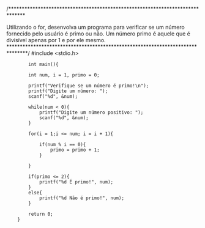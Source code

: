 /******************************************************************************

Utilizando o for, desenvolva um programa para verificar se um número fornecido 
pelo usuário é primo ou não. Um número primo é aquele que é divisível apenas 
por 1 e por ele mesmo.
*******************************************************************************/
            #include <stdio.h>
        
            int main(){
            
            int num, i = 1, primo = 0;
            
            printf("Verifique se um número é primo!\n");
            printf("Digite um número: ");
            scanf("%d", &num);
            
            while(num < 0){
                printf("Digite um número positivo: ");
                scanf("%d", &num);
            }
            
            for(i = 1;i <= num; i = i + 1){
                
                if(num % i == 0){
                    primo = primo + 1;
                }
                
            }
            
            if(primo <= 2){
                printf("%d É primo!", num);
            }
            else{
                printf("%d Não é primo!", num);
            }
        
            return 0;
        }
